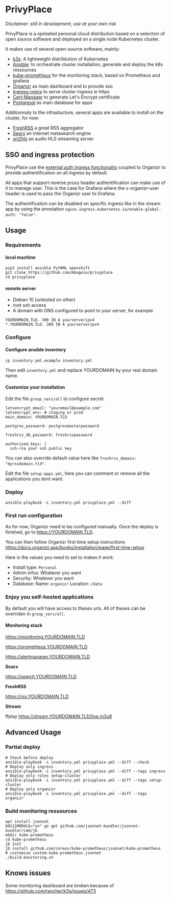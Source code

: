 # PrivyPlace

*Disclaimer: still in development, use at your own risk*

PrivyPlace is a opiniated personal cloud distribution based on a selection of open source software and deployed on a single node Kubernetes cluster.

It makes use of several open-source software, mainly:

- [k3s](https://k3s.io/): A lightweight distribtution of Kubernetes
- [Ansible](https://www.ansible.com/): to orchestrate cluster installation, generate and deploy the k8s ressources
- [kube-prometheus](https://github.com/coreos/kube-prometheus) for the monitoring stack, based on Prometheus and grafana
- [Organizr](https://github.com/causefx/Organizr) as main dashboard and to provide sso 
- [Ingress-nginx](https://kubernetes.github.io/ingress-nginx/) to serve cluster ingress in https
- [Cert-Manager](https://cert-manager.io/) to generate Let's Encrypt certificate
- [Postgresql](https://www.postgresql.org/) as main database for apps

Additionnaly to the infrastucture, several apps are available to install on the cluster, for now:

- [FreshRSS](https://freshrss.org/) a great RSS aggregator
- [Searx](https://asciimoo.github.io/searx/) an internet metasearch engine 
- [srt2hls](https://github.com/mbugeia/srt2hls) an audio HLS streaming server

## SSO and ingress protection

PrivyPlace use the [external auth ingress functionality](https://kubernetes.github.io/ingress-nginx/examples/auth/external-auth/) 
coupled to Organizr to provide authentification on all ingress by default.

All apps that support reverse proxy header authentification can make use of it to manage user.
This is the case for Grafana where the x-organizr-user header is used to pass the Organizr user to Grafana.

The authentification can be disabled on specific ingress like in the stream app by using the annotation `nginx.ingress.kubernetes.io/enable-global-auth: "false"`.

## Usage

### Requirements

#### local machine
```
pip3 install ansible PyYAML openshift
git clone https://github.com/mbugeia/privyplace
cd privyplace
```

#### remote server
- Debian 10 (untested on other)
- root ssh access
- A domain with DNS configured to point to your server, for example
```
YOURDOMAIN.TLD. 300 IN A yourserveripv4
*.YOURDOMAIN.TLD. 300 IN A yourserveripv4
```

### Configure

#### Configure ansible inventory

`cp inventory.yml.example inventory.yml`

Then edit `inventory.yml` and replace YOURDOMAIN by your real domain name.


#### Customize your installation
Edit the file `group_vars/all` to configure secret.

```
letsencrypt_email: "youremail@example.com"
letsencrypt_env: # staging or prod
main_domain: YOURDOMAIN.TLD

postgres_password: postgresmasterpassword

freshrss_db_password: freshrsspassword

authorized_keys: |
  ssh-rsa your ssh public key

```
You can also override default value here like `freshrss_domain: "myrssdomain.tld"`.

Edit the file `setup-apps.yml`, here you can comment or remove all the applications you dont want.

### Deploy
```
ansible-playbook -i inventory.yml privyplace.yml --diff
```

### First run configuration

As for now, Organizr need to be configured manually. Once the deploy is finished, go to https://YOURDOMAIN.TLD.

You can then follow Organizr first time setup instructions https://docs.organizr.app/books/installation/page/first-time-setup

Here is the values you need to set to makes it work:
- Install type: `Personal`
- Admin infos: Whatever you want
- Security: Whatever you want
- Database: Name: `organizr` Location: `/data`

### Enjoy you self-hosted applications

By default you will have access to theses urls. All of theses can be overriden in `group_vars/all`.

#### Monitoring stack
https://monitoring.YOURDOMAIN.TLD

https://prometheus.YOURDOMAIN.TLD

https://alertmanager.YOURDOMAIN.TLD

**Searx**

https://search.YOURDOMAIN.TLD

**FreshRSS**

https://rss.YOURDOMAIN.TLD

**Stream**

ffplay https://stream.YOURDOMAIN.TLD/live.m3u8

## Advanced Usage

### Partial deploy

```
# Check before deploy
ansible-playbook -i inventory.yml privyplace.yml --diff --check
# Deploy only ingress
ansible-playbook -i inventory.yml privyplace.yml --diff --tags ingress
# Deploy only roles setup-cluster
ansible-playbook -i inventory.yml privyplace.yml --diff --tags setup-cluster
# Deploy only organizr
ansible-playbook -i inventory.yml privyplace.yml --diff --tags organizr
```

### Build monitoring ressources

```
apt install jsonnet
GO111MODULE="on" go get github.com/jsonnet-bundler/jsonnet-bundler/cmd/jb
mkdir kube-prometheus
cd kube-prometheus
jb init
jb install github.com/coreos/kube-prometheus/jsonnet/kube-prometheus
# customize custom-kube-prometheus.jsonnet
./build-monitoring.sh
```

## Knows issues

Some monitoring dashboard are broken because of https://github.com/rancher/k3s/issues/473